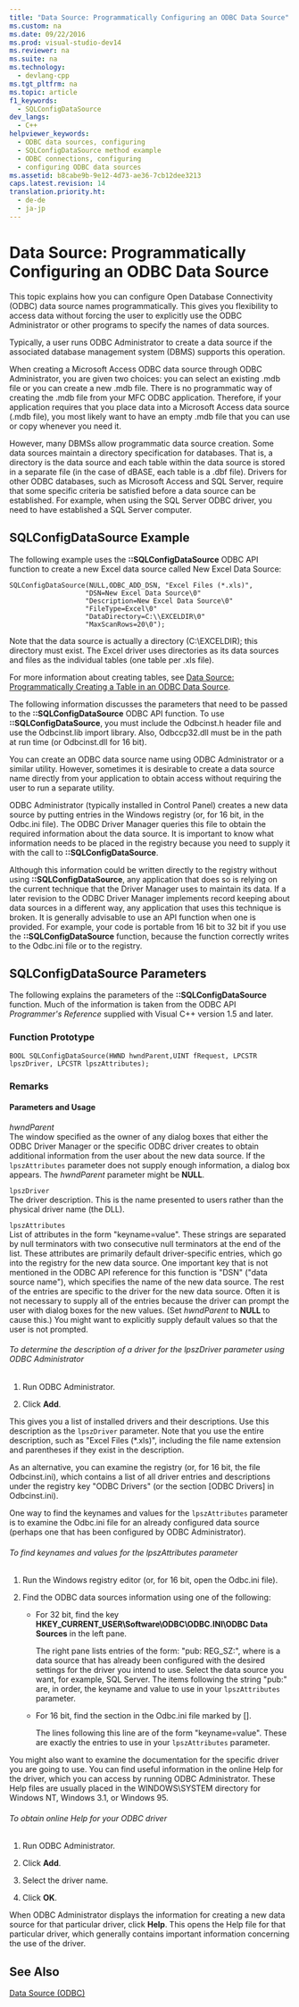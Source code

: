 ```yaml
---
title: "Data Source: Programmatically Configuring an ODBC Data Source"
ms.custom: na
ms.date: 09/22/2016
ms.prod: visual-studio-dev14
ms.reviewer: na
ms.suite: na
ms.technology: 
  - devlang-cpp
ms.tgt_pltfrm: na
ms.topic: article
f1_keywords: 
  - SQLConfigDataSource
dev_langs: 
  - C++
helpviewer_keywords: 
  - ODBC data sources, configuring
  - SQLConfigDataSource method example
  - ODBC connections, configuring
  - configuring ODBC data sources
ms.assetid: b8cabe9b-9e12-4d73-ae36-7cb12dee3213
caps.latest.revision: 14
translation.priority.ht: 
  - de-de
  - ja-jp
---
```

# Data Source: Programmatically Configuring an ODBC Data Source
This topic explains how you can configure Open Database Connectivity (ODBC) data source names programmatically. This gives you flexibility to access data without forcing the user to explicitly use the ODBC Administrator or other programs to specify the names of data sources.  
  
 Typically, a user runs ODBC Administrator to create a data source if the associated database management system (DBMS) supports this operation.  
  
 When creating a Microsoft Access ODBC data source through ODBC Administrator, you are given two choices: you can select an existing .mdb file or you can create a new .mdb file. There is no programmatic way of creating the .mdb file from your MFC ODBC application. Therefore, if your application requires that you place data into a Microsoft Access data source (.mdb file), you most likely want to have an empty .mdb file that you can use or copy whenever you need it.  
  
 However, many DBMSs allow programmatic data source creation. Some data sources maintain a directory specification for databases. That is, a directory is the data source and each table within the data source is stored in a separate file (in the case of dBASE, each table is a .dbf file). Drivers for other ODBC databases, such as Microsoft Access and SQL Server, require that some specific criteria be satisfied before a data source can be established. For example, when using the SQL Server ODBC driver, you need to have established a SQL Server computer.  
  
##  <a name="_core_sqlconfigdatasource_example"></a> SQLConfigDataSource Example  
 The following example uses the **::SQLConfigDataSource** ODBC API function to create a new Excel data source called New Excel Data Source:  
  
```  
SQLConfigDataSource(NULL,ODBC_ADD_DSN, "Excel Files (*.xls)",   
                   "DSN=New Excel Data Source\0"   
                   "Description=New Excel Data Source\0"   
                   "FileType=Excel\0"   
                   "DataDirectory=C:\\EXCELDIR\0"   
                   "MaxScanRows=20\0");  
```  
  
 Note that the data source is actually a directory (C:\EXCELDIR); this directory must exist. The Excel driver uses directories as its data sources and files as the individual tables (one table per .xls file).  
  
 For more information about creating tables, see [Data Source: Programmatically Creating a Table in an ODBC Data Source](../vs140/data-source--programmatically-creating-a-table-in-an-odbc-data-source.md).  
  
 The following information discusses the parameters that need to be passed to the **::SQLConfigDataSource** ODBC API function. To use **::SQLConfigDataSource**, you must include the Odbcinst.h header file and use the Odbcinst.lib import library. Also, Odbccp32.dll must be in the path at run time (or Odbcinst.dll for 16 bit).  
  
 You can create an ODBC data source name using ODBC Administrator or a similar utility. However, sometimes it is desirable to create a data source name directly from your application to obtain access without requiring the user to run a separate utility.  
  
 ODBC Administrator (typically installed in Control Panel) creates a new data source by putting entries in the Windows registry (or, for 16 bit, in the Odbc.ini file). The ODBC Driver Manager queries this file to obtain the required information about the data source. It is important to know what information needs to be placed in the registry because you need to supply it with the call to **::SQLConfigDataSource**.  
  
 Although this information could be written directly to the registry without using **::SQLConfigDataSource**, any application that does so is relying on the current technique that the Driver Manager uses to maintain its data. If a later revision to the ODBC Driver Manager implements record keeping about data sources in a different way, any application that uses this technique is broken. It is generally advisable to use an API function when one is provided. For example, your code is portable from 16 bit to 32 bit if you use the **::SQLConfigDataSource** function, because the function correctly writes to the Odbc.ini file or to the registry.  
  
##  <a name="_core_sqlconfigdatasource_parameters"></a> SQLConfigDataSource Parameters  
 The following explains the parameters of the **::SQLConfigDataSource** function. Much of the information is taken from the ODBC API *Programmer's Reference* supplied with Visual C++ version 1.5 and later.  
  
###  <a name="_core_function_prototype"></a> Function Prototype  
  
```  
BOOL SQLConfigDataSource(HWND hwndParent,UINT fRequest, LPCSTR lpszDriver, LPCSTR lpszAttributes);  
```  
  
### Remarks  
  
####  <a name="_core_parameters_and_usage"></a> Parameters and Usage  
 *hwndParent*  
 The window specified as the owner of any dialog boxes that either the ODBC Driver Manager or the specific ODBC driver creates to obtain additional information from the user about the new data source. If the `lpszAttributes` parameter does not supply enough information, a dialog box appears. The *hwndParent* parameter might be **NULL**.  
  
 `lpszDriver`  
 The driver description. This is the name presented to users rather than the physical driver name (the DLL).  
  
 `lpszAttributes`  
 List of attributes in the form "keyname=value". These strings are separated by null terminators with two consecutive null terminators at the end of the list. These attributes are primarily default driver-specific entries, which go into the registry for the new data source. One important key that is not mentioned in the ODBC API reference for this function is "DSN" ("data source name"), which specifies the name of the new data source. The rest of the entries are specific to the driver for the new data source. Often it is not necessary to supply all of the entries because the driver can prompt the user with dialog boxes for the new values. (Set *hwndParent* to **NULL** to cause this.) You might want to explicitly supply default values so that the user is not prompted.  
  
###### To determine the description of a driver for the lpszDriver parameter using ODBC Administrator  
  
1.  Run ODBC Administrator.  
  
2.  Click **Add**.  
  
 This gives you a list of installed drivers and their descriptions. Use this description as the `lpszDriver` parameter. Note that you use the entire description, such as "Excel Files (*.xls)", including the file name extension and parentheses if they exist in the description.  
  
 As an alternative, you can examine the registry (or, for 16 bit, the file Odbcinst.ini), which contains a list of all driver entries and descriptions under the registry key "ODBC Drivers" (or the section [ODBC Drivers] in Odbcinst.ini).  
  
 One way to find the keynames and values for the `lpszAttributes` parameter is to examine the Odbc.ini file for an already configured data source (perhaps one that has been configured by ODBC Administrator).  
  
###### To find keynames and values for the lpszAttributes parameter  
  
1.  Run the Windows registry editor (or, for 16 bit, open the Odbc.ini file).  
  
2.  Find the ODBC data sources information using one of the following:  
  
    -   For 32 bit, find the key **HKEY_CURRENT_USER\Software\ODBC\ODBC.INI\ODBC Data Sources** in the left pane.  
  
         The right pane lists entries of the form: "pub: REG_SZ:*<data source name>*", where *<data source name>* is a data source that has already been configured with the desired settings for the driver you intend to use. Select the data source you want, for example, SQL Server. The items following the string "pub:" are, in order, the keyname and value to use in your `lpszAttributes` parameter.  
  
    -   For 16 bit, find the section in the Odbc.ini file marked by [*<data source name>*].  
  
         The lines following this line are of the form "keyname=value". These are exactly the entries to use in your `lpszAttributes` parameter.  
  
 You might also want to examine the documentation for the specific driver you are going to use. You can find useful information in the online Help for the driver, which you can access by running ODBC Administrator. These Help files are usually placed in the WINDOWS\SYSTEM directory for Windows NT, Windows 3.1, or Windows 95.  
  
###### To obtain online Help for your ODBC driver  
  
1.  Run ODBC Administrator.  
  
2.  Click **Add**.  
  
3.  Select the driver name.  
  
4.  Click **OK**.  
  
 When ODBC Administrator displays the information for creating a new data source for that particular driver, click **Help**. This opens the Help file for that particular driver, which generally contains important information concerning the use of the driver.  
  
## See Also  
 [Data Source (ODBC)](../vs140/data-source--odbc-.md)